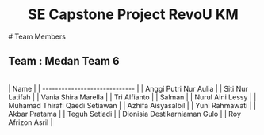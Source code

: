 <h1 align="center">SE Capstone Project RevoU KM</h1>
# Team Members

## Team  : Medan Team 6

<br>
| Name                            |
| -----------------------------   | 
| Anggi Putri Nur Aulia           | 
| Siti Nur Latifah                | 
| Vania Shira Marella             | 
| Tri Alfianto                    |
| Salman                          | 
| Nurul Aini Lessy                | 
| Muhamad Thirafi Qaedi Setiawan  | 
| Azhifa Aisyasalbil              | 
| Yuni Rahmawati                  | 
| Akbar Pratama                   | 
| Teguh Setiadi                   | 
| Dionisia Destikarniaman Gulo    | 
| Roy Afrizon Asril               | 

<br>
